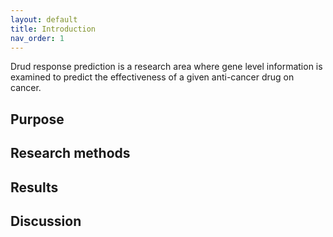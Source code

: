 ```yaml
---
layout: default
title: Introduction
nav_order: 1
---
```


Drud response prediction is a research area where gene level information is examined to predict the effectiveness of a given anti-cancer drug on cancer.


## Purpose

## Research methods

## Results

## Discussion